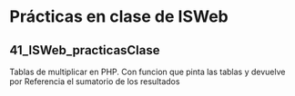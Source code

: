 <h1>Prácticas en clase de ISWeb</h1>


## 41_ISWeb_practicasClase
Tablas de multiplicar en PHP. Con funcion que pinta las tablas y devuelve por Referencia el sumatorio de los resultados 
